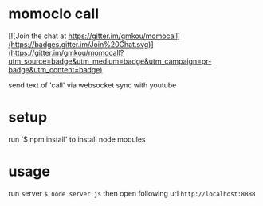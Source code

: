 # momoclo call

[![Join the chat at https://gitter.im/gmkou/momocall](https://badges.gitter.im/Join%20Chat.svg)](https://gitter.im/gmkou/momocall?utm_source=badge&utm_medium=badge&utm_campaign=pr-badge&utm_content=badge)

send text of 'call' via websocket sync with youtube

# setup

run '$ npm install' to install node modules

# usage

run server
`$ node server.js`
then open following url
`http://localhost:8888`

